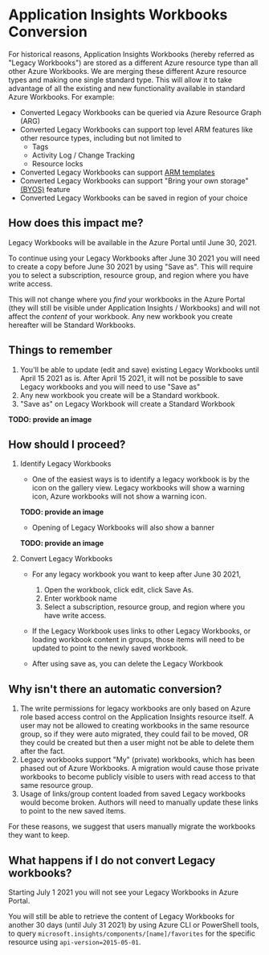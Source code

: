 # Application Insights Workbooks Conversion
For historical reasons, Application Insights Workbooks (hereby referred as "Legacy Workbooks") are stored as a different Azure resource type than all other Azure Workbooks. We are merging these different Azure resource types and making one single standard type. This will allow it to take advantage of all the existing and new functionality available in standard Azure Workbooks. For example:

* Converted Legacy Workbooks can be queried via Azure Resource Graph (ARG)
* Converted Legacy Workbooks can support top level ARM features like other resource types, including but not limited to
    * Tags
    * Activity Log / Change Tracking
    * Resource locks
* Converted Legacy Workbooks can support [ARM templates](../Programmatically.md) 
* Converted Legacy Workbooks can support "Bring your own storage" [(BYOS)](../BYOS/BringYourOwnStorage.md) feature
* Converted Legacy Workbooks can be saved in region of your choice

## How does this impact me? 
Legacy Workbooks will be available in the Azure Portal until June 30, 2021. 

To continue using your Legacy Workbooks after June 30 2021 you will need to create a copy before June 30 2021 by using "Save as". This will require you to select a subscription, resource group, and region where you have write access.

This will not change where you *find* your workbooks in the Azure Portal (they will still be visible under Application Insights / Workbooks) and will not affect the *content* of your workbook. Any new workbook you create hereafter will be Standard Workbooks.

## Things to remember 

1. You'll be able to update (edit and save) existing Legacy Workbooks until April 15 2021 as is. After April 15 2021, it will not be possible to save Legacy workbooks and you will need to use "Save as"
2. Any new workbook you create will be a Standard workbook.
3. "Save as" on Legacy Workbook will create a Standard Workbook

**TODO: provide an image**


## How should I proceed?
1. Identify Legacy Workbooks
    * One of the easiest ways is to identify a legacy workbook is by the icon on the gallery view. Legacy workbooks will show a warning icon, Azure workbooks will not show a warning icon. 
    
    **TODO: provide an image**
    
    * Opening of Legacy Workbooks will also show a banner 

    **TODO: provide an image**

2. Convert Legacy Workbooks

    * For any legacy workbook you want to keep after June 30 2021,

        1. Open the workbook, click edit, click Save As. 
        2. Enter workbook name 
        3. Select a subscription, resource group, and region where you have write access.

    * If the Legacy Workbook uses links to other Legacy Workbooks, or loading workbook content in groups, those items will need to be updated to point to the newly saved workbook.

    * After using save as, you can delete the Legacy Workbook

## Why isn't there an automatic conversion?
1. The write permissions for legacy workbooks are only based on Azure role based access control on the Application Insights resource itself. A user may not be allowed to creating workbooks in the same resource group, so if they were auto migrated, they could fail to be moved, OR they could be created but then a user might not be able to delete them after the fact.
2. Legacy workbooks support "My" (private) workbooks, which has been phased out of Azure Workbooks. A migration would cause those private workbooks to become publicly visible to users with read access to that same resource group.
3. Usage of links/group content loaded from saved Legacy workbooks would become broken. Authors will need to manually update these links to point to the new saved items.

For these reasons, we suggest that users manually migrate the workbooks they want to keep.

## What happens if I do not convert Legacy workbooks?
Starting July 1 2021 you will not see your Legacy Workbooks in Azure Portal. 

You will still be able to retrieve the content of Legacy Workbooks for another 30 days (until July 31 2021) by using Azure CLI or PowerShell tools, to query `microsoft.insights/components/[name]/favorites` for the specific resource using `api-version=2015-05-01`. 

